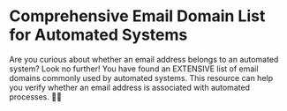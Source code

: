 # Comprehensive Email Domain List for Automated Systems
Are you curious about whether an email address belongs to an automated system? Look no further! You have found an EXTENSIVE list of email domains commonly used by automated systems. This resource can help you verify whether an email address is associated with automated processes. 🤖📧
